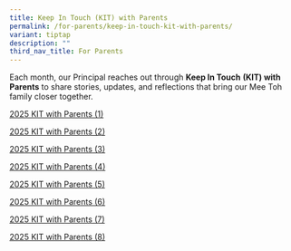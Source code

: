 ```yaml
---
title: Keep In Touch (KIT) with Parents
permalink: /for-parents/keep-in-touch-kit-with-parents/
variant: tiptap
description: ""
third_nav_title: For Parents
---
```

<p>Each month, our Principal reaches out through <strong>Keep In Touch</strong>  <strong>(KIT) with Parents</strong> to
share stories, updates, and reflections that bring our Mee Toh family closer
together.</p>
<p><a href="/files/2025_KIT_with_Parents__1_.pdf" rel="noopener nofollow" target="_blank">2025 KIT with Parents (1)</a>
</p>
<p><a href="/files/2025_KIT_with_Parents__2_.pdf" rel="noopener nofollow" target="_blank">2025 KIT with Parents (2)</a>
</p>
<p><a href="/files/2025_KIT_with_Parents__3_.pdf" rel="noopener nofollow" target="_blank">2025 KIT with Parents (3)</a>
</p>
<p><a href="/files/2025_KIT_with_Parents__4_.pdf" rel="noopener nofollow" target="_blank">2025 KIT with Parents (4)</a>
</p>
<p><a href="/files/2025_KIT_with_Parents__5_.pdf" rel="noopener nofollow" target="_blank">2025 KIT with Parents (5)</a>
</p>
<p><a href="/files/2025_KIT_with_Parents__6_.pdf" rel="noopener nofollow" target="_blank">2025 KIT with Parents (6)</a>
</p>
<p><a href="/files/2025_KIT_with_Parents__7_.pdf" rel="noopener nofollow" target="_blank">2025 KIT with Parents (7)</a>
</p>
<p><a href="/files/2025_KIT_with_Parents__8_.pdf" rel="noopener nofollow" target="_blank">2025 KIT with Parents (8)</a>
</p>
<p></p>
<p></p>
<p></p>